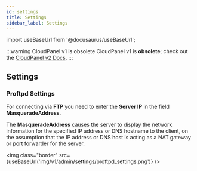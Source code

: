 ```yaml
---
id: settings
title: Settings
sidebar_label: Settings
---
```


import useBaseUrl from '@docusaurus/useBaseUrl';

:::warning CloudPanel v1 is obsolete
CloudPanel v1 is **obsolete**; check out the [CloudPanel v2 Docs](https://www.cloudpanel.io/docs/v2/introduction/).
:::

## Settings

### Proftpd Settings

For connecting via **FTP** you need to enter the **Server IP** in the field **MasqueradeAddress**.

The **MasqueradeAddress** causes the server to display the network information for the specified IP address or DNS hostname to the client, 
on the assumption that the IP address or DNS host is acting as a NAT gateway or port forwarder for the server.

<img class="border" src={useBaseUrl('img/v1/admin/settings/proftpd_settings.png')} />